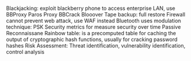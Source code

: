 # 

Blackjacking: exploit blackberry phone to access enterprise LAN, use BBProxy
Paros Proxy
BBCrack
Blooover
Tape backup: full restore
Firewall cannot prevent web attack, use WAF instead
Bluetooth uses modulation technique: PSK
Security metrics for measure security over time
Passive Reconnaissane
Rainbow table: is a precomputed table for caching the output of cryptographic hash functions, usually for cracking password hashes
Risk Assessment: Threat identification, vulnerability identification, control analysis

